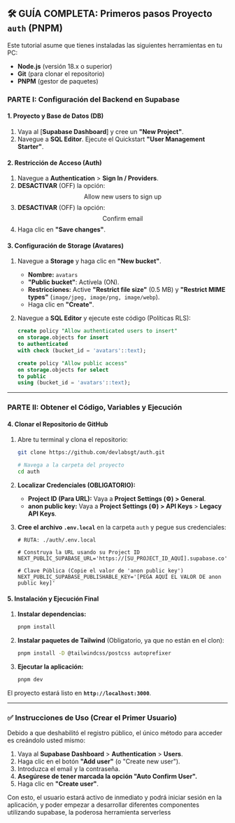 

## 🛠️ GUÍA COMPLETA: Primeros pasos Proyecto `auth` (PNPM)

Este tutorial asume que tienes instaladas las siguientes herramientas en tu PC:

  * **Node.js** (versión 18.x o superior)
  * **Git** (para clonar el repositorio)
  * **PNPM** (gestor de paquetes)

### PARTE I: Configuración del Backend en Supabase

#### 1\. Proyecto y Base de Datos (DB)

1.  Vaya al [**Supabase Dashboard**] y cree un **"New Project"**.
2.  Navegue a **SQL Editor**. Ejecute el Quickstart **"User Management Starter"**.

#### 2\. Restricción de Acceso (Auth)

1.  Navegue a **Authentication** \> **Sign In / Providers**.
2.  **DESACTIVAR** (OFF) la opción: $$\text{Allow new users to sign up}$$
3.  **DESACTIVAR** (OFF) la opción: $$\text{Confirm email}$$
4.  Haga clic en **"Save changes"**.

#### 3\. Configuración de Storage (Avatares)

1.  Navegue a **Storage** y haga clic en **"New bucket"**.

      * **Nombre:** `avatars`
      * **"Public bucket"**: Actívela (ON).
      * **Restricciones:** Active **"Restrict file size"** (0.5 MB) y **"Restrict MIME types"** (`image/jpeg, image/png, image/webp`).
      * Haga clic en **"Create"**.

2.  Navegue a **SQL Editor** y ejecute este código (Políticas RLS):

    ```sql
    create policy "Allow authenticated users to insert"
    on storage.objects for insert
    to authenticated
    with check (bucket_id = 'avatars'::text);

    create policy "Allow public access"
    on storage.objects for select
    to public
    using (bucket_id = 'avatars'::text);
    ```

-----

### PARTE II: Obtener el Código, Variables y Ejecución

#### 4\. Clonar el Repositorio de GitHub

1.  Abre tu terminal y clona el repositorio:

    ```bash
    git clone https://github.com/devlabsgt/auth.git

    # Navega a la carpeta del proyecto
    cd auth
    ```

2.  **Localizar Credenciales (OBLIGATORIO):**

      * **Project ID (Para URL):** Vaya a **Project Settings (⚙️) \> General**.
      * **anon public key:** Vaya a **Project Settings (⚙️) \> API Keys** \> **Legacy API Keys**.

3.  **Cree el archivo `.env.local`** en la carpeta `auth` y pegue sus credenciales:

    ```env
    # RUTA: ./auth/.env.local

    # Construya la URL usando su Project ID
    NEXT_PUBLIC_SUPABASE_URL='https://[SU_PROJECT_ID_AQUÍ].supabase.co' 

    # Clave Pública (Copie el valor de 'anon public key')
    NEXT_PUBLIC_SUPABASE_PUBLISHABLE_KEY='[PEGA AQUÍ EL VALOR DE anon public key]'
    ```

#### 5\. Instalación y Ejecución Final

1.  **Instalar dependencias:**

    ```bash
    pnpm install
    ```

2.  **Instalar paquetes de Tailwind** (Obligatorio, ya que no están en el clon):

    ```bash
    pnpm install -D @tailwindcss/postcss autoprefixer
    ```

3.  **Ejecutar la aplicación:**

    ```bash
    pnpm dev
    ```

El proyecto estará listo en **`http://localhost:3000`**.

-----

### ✅ Instrucciones de Uso (Crear el Primer Usuario)

Debido a que deshabilitó el registro público, el único método para acceder es creándolo usted mismo:

1.  Vaya al **Supabase Dashboard** \> **Authentication** \> **Users**.
2.  Haga clic en el botón **"Add user"** (o "Create new user").
3.  Introduzca el email y la contraseña.
4.  **Asegúrese de tener marcada la opción "Auto Confirm User".**
5.  Haga clic en **"Create user"**.

Con esto, el usuario estará activo de inmediato y podrá iniciar sesión en la aplicación, y poder empezar a desarrollar diferentes componentes utilizando supabase, la poderosa herramienta serverless